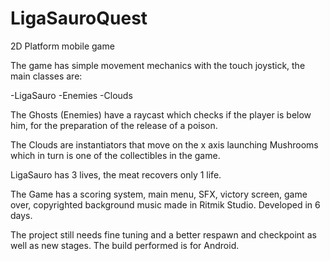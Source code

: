 # LigaSauroQuest
2D Platform mobile game

The game has simple movement mechanics with the touch joystick, the
main classes are:

-LigaSauro
-Enemies
-Clouds

The Ghosts (Enemies) have a raycast
which checks if the player is
below him, for the preparation of the release of a poison.

The Clouds 
are instantiators that move on the x axis launching Mushrooms which in turn is
one of the collectibles in the game.

LigaSauro has 3 lives, the
meat recovers only 1 life.

The Game has a scoring system, main menu, SFX, victory screen, game over,
copyrighted background music made in Ritmik Studio.
Developed in 6 days.

The project still needs fine tuning and a better respawn and
checkpoint as well as new stages.
The build performed is for Android.
